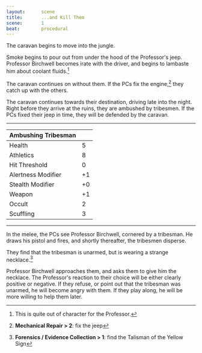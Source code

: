 ```yaml
---
layout:      scene
title:       ...and Kill Them
scene:       1
beat:        procedural
---
```



The caravan begins to move into the jungle.

Smoke begins to pour out from under the hood of the Professor's jeep.
Professor Birchwell becomes irate with the driver,
and begins to lambaste him about coolant fluids.[^prof]

The caravan continues on without them.
If the PCs fix the engine,[^repair] they catch up with the others.

The caravan continues towards their destination, driving late into the night.
Right before they arrive at the ruins, they are ambushed by tribesmen.
If the PCs fixed their jeep in time, they will be defended by the caravan.

---

| Ambushing Tribesman |    |
|---------------------|----|
| Health              | 5  |
| Athletics           | 8  |
| Hit Threshold       | 0  |
| Alertness Modifier  | +1 |
| Stealth Modifier    | +0 |
| Weapon              | +1 |
| Occult              | 2  |
| Scuffling           | 3  |

---


In the melee, the PCs see Professor Birchwell, cornered by a tribesman.
He draws his pistol and fires, and shortly thereafter, the tribesmen disperse.

They find that the tribesman is unarmed, but is wearing a strange necklace.[^body]

Professor Birchwell approaches them, and asks them to give him the necklace.
The Professor's reaction to their choice will be either clearly positive or negative.
If they refuse, or point out that the tribesman was unarmed, he will become angry with them.
If they play along, he will be more willing to help them later.

[^prof]: This is quite out of character for the Professor.
[^repair]: **Mechanical Repair > 2**: fix the jeep
[^body]: **Forensics / Evidence Collection > 1**: find the Talisman of the Yellow Sign








